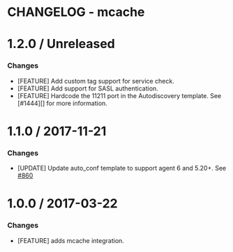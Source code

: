 # CHANGELOG - mcache

1.2.0 / Unreleased
==================

### Changes

* [FEATURE] Add custom tag support for service check.
* [FEATURE] Add support for SASL authentication.
* [FEATURE] Hardcode the 11211 port in the Autodiscovery template. See [#1444][] for more information.

1.1.0 / 2017-11-21
==================
### Changes

* [UPDATE] Update auto_conf template to support agent 6 and 5.20+. See [#860][]

1.0.0 / 2017-03-22
==================

### Changes

* [FEATURE] adds mcache integration.

<!--- The following link definition list is generated by PimpMyChangelog --->
[#860]: https://github.com/DataDog/integrations-core/issues/860

